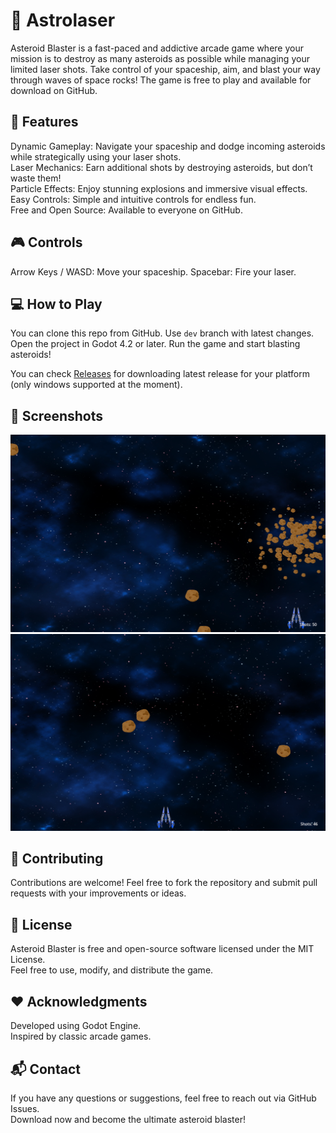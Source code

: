 # 🚀 Astrolaser

Asteroid Blaster is a fast-paced and addictive arcade game where your mission is to destroy as many asteroids as possible while managing your limited laser shots. Take control of your spaceship, aim, and blast your way through waves of space rocks! The game is free to play and available for download on GitHub.

## 🌟 Features

Dynamic Gameplay: Navigate your spaceship and dodge incoming asteroids while strategically using your laser shots.  
Laser Mechanics: Earn additional shots by destroying asteroids, but don’t waste them!  
Particle Effects: Enjoy stunning explosions and immersive visual effects.  
Easy Controls: Simple and intuitive controls for endless fun.  
Free and Open Source: Available to everyone on GitHub.

## 🎮 Controls

Arrow Keys / WASD: Move your spaceship.
Spacebar: Fire your laser.

## 💻 How to Play

You can clone this repo from GitHub. Use ``dev`` branch with latest changes.
Open the project in Godot 4.2 or later.
Run the game and start blasting asteroids!

You can check [Releases](https://github.com/alnikyur/astrolaser/releases) for downloading latest release for your platform (only windows supported at the moment).

## 📸 Screenshots
![Screenshot_1.png](screenshots%2FScreenshot_1.png) ![Screenshot_2.png](screenshots%2FScreenshot_2.png)

## 🤝 Contributing

Contributions are welcome! Feel free to fork the repository and submit pull requests with your improvements or ideas.

## 📜 License

Asteroid Blaster is free and open-source software licensed under the MIT License.  
Feel free to use, modify, and distribute the game.

## ❤️ Acknowledgments

Developed using Godot Engine.  
Inspired by classic arcade games.

## 📬 Contact

If you have any questions or suggestions, feel free to reach out via GitHub Issues.  
Download now and become the ultimate asteroid blaster!
